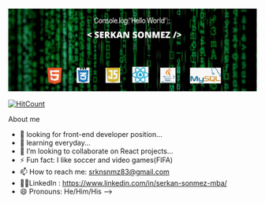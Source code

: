 
![Software Engineer](https://github.com/serkansonmez06/serkansonmez06/blob/main/Add%20a%20heading%20(1).png)

[![HitCount](http://hits.dwyl.com/serkansonmez06/serkansonmez06.svg)](http://hits.dwyl.com/serkansonmez06/serkansonmez06)

About me

- 🔭 looking for front-end developer position...
- 🌱 learning everyday...
- 👯 I’m looking to collaborate on React projects...
- ⚡ Fun fact: I like soccer and video games(FIFA)
- 📫 How to reach me: srknsnmz83@gmail.com
- 💁🏾‍LinkedIn : https://www.linkedin.com/in/serkan-sonmez-mba/
- 😄 Pronouns: He/Him/His
-->
